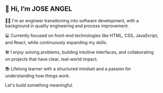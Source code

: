 ## 👋 Hi, I’m JOSE ANGEL

👨‍💻 I'm an engineer transitioning into software development, with a background in quality engineering and process improvement.
  
💻 Currently focused on front-end technologies like HTML, CSS, JavaScript, and React, while continuously expanding my skills.
  
🛠️ I enjoy solving problems, building intuitive interfaces, and collaborating on projects that have clear, real-world impact.
  
📚 Lifelong learner with a structured mindset and a passion for understanding how things work.

Let's build something meaningful.

